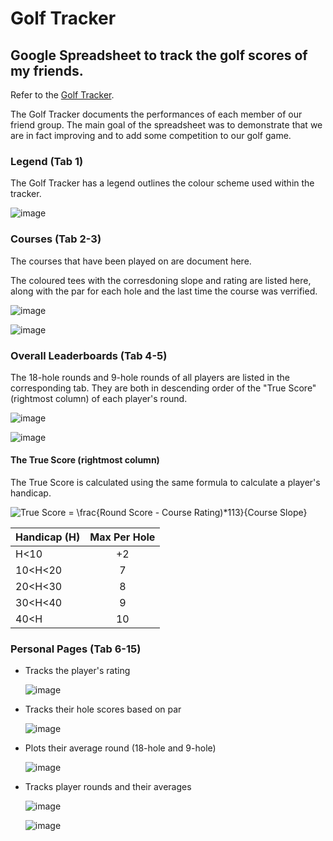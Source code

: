 # Golf Tracker
## Google Spreadsheet to track the golf scores of my friends.

Refer to the [Golf Tracker](https://docs.google.com/spreadsheets/d/1-UuXrx3pnWoeeiqAMxPN1uJgUaPxBWK3X6odDJyIv1k/edit#gid=1193067924).

The Golf Tracker documents the performances of each member of our friend group. The main goal of the spreadsheet was to demonstrate that we are in fact improving and to add some competition to our golf game.

### Legend (Tab 1)
The Golf Tracker has a legend outlines the colour scheme used within the tracker.

![image](https://user-images.githubusercontent.com/84108349/150245221-af8903b7-c76b-4593-b6d7-0179ce4b54c7.png)

### Courses (Tab 2-3)
The courses that have been played on are document here.

The coloured tees with the corresdoning slope and rating are listed here, along with the par for each hole and the last time the course was verrified.

![image](https://user-images.githubusercontent.com/84108349/150245718-f11afff6-47b1-423a-99dd-14322677a37a.png)


![image](https://user-images.githubusercontent.com/84108349/150245637-620589dc-90fe-411d-bbd6-d07da63c92bf.png)

### Overall Leaderboards (Tab 4-5)
The 18-hole rounds and 9-hole rounds of all players are listed in the corresponding tab. They are both in descending order of the "True Score" (rightmost column) of each player's round. 

![image](https://user-images.githubusercontent.com/84108349/150250447-d4ed6df0-74f4-437f-afa9-25ddf1e66796.png)

![image](https://user-images.githubusercontent.com/84108349/150251264-699cd79e-9c83-44b4-bbda-f95b50437e53.png)

#### The True Score (rightmost column)
The True Score is calculated using the same formula to calculate a player's handicap.

<img src="https://latex.codecogs.com/svg.image?True&space;Score&space;=&space;\frac{Round&space;Score&space;-&space;Course&space;Rating)*113}{Course&space;Slope}" title="True Score = \frac{Round Score - Course Rating)*113}{Course Slope}" />

| Handicap (H) | Max Per Hole |
| ------------ |:------------:|
| H<10         | +2           |
| 10<H<20      | 7            |
| 20<H<30      | 8            |
| 30<H<40      | 9            |
| 40<H         | 10           |

### Personal Pages (Tab 6-15)
  - Tracks the player's rating
    
    ![image](https://user-images.githubusercontent.com/84108349/150244120-de26b8eb-9195-4268-b6bc-91c3ca6d2d12.png)
  - Tracks their hole scores based on par

    ![image](https://user-images.githubusercontent.com/84108349/150244395-9aec0723-8aba-4536-a861-4744d4aa077c.png)
  - Plots their average round (18-hole and 9-hole)
  
    ![image](https://user-images.githubusercontent.com/84108349/150244322-359d883b-ceaa-4c63-a965-3f64a9aa5f52.png)
  - Tracks player rounds and their averages
  
    ![image](https://user-images.githubusercontent.com/84108349/150244586-53f96397-dc3d-430c-84a3-3e762f20a78b.png)
    
    ![image](https://user-images.githubusercontent.com/84108349/150244607-c0d7e96a-e930-4e7e-ae90-e145fa872c78.png)

